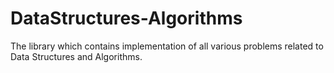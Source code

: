 # DataStructures-Algorithms
The library which contains implementation of all various problems related to Data Structures and Algorithms.
